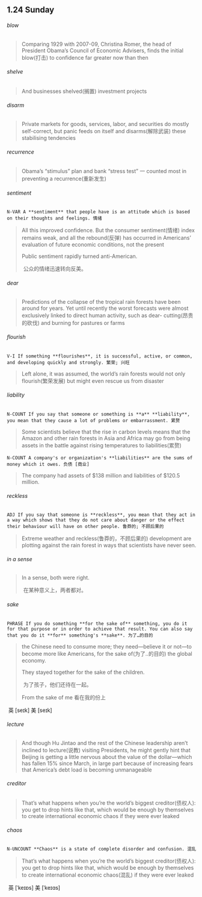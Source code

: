 ## 1.24	Sunday

###### blow

> Comparing 1929 with 2007-09, Christina Romer, the head of President Obama’s Council of Economic Advisers, finds the initial blow(打击) to confidence far greater now than then

###### shelve

> And businesses shelved(搁置) investment projects

###### disarm

> Private markets for goods, services, labor, and securities do mostly self-correct, but panic feeds on itself and disarms(解除武装) these stabilising tendencies

###### recurrence

> Obama’s “stimulus” plan and bank “stress test” 一 counted most in preventing a recurrence(重新发生)

###### sentiment

​	`N-VAR A **sentiment** that people have is an attitude which is based on their thoughts and feelings. 情绪`

> All this improved confidence. But the consumer sentiment(情绪) index remains weak, and all the rebound(反弹) has occurred in Americans’ evaluation of future economic conditions, not the present
>
> Public sentiment rapidly turned anti-American.
>
> ​	公众的情绪迅速转向反美。

###### dear

> Predictions of the collapse of the tropical rain forests have been around for years. Yet until recently the worst forecasts were almost exclusively linked to direct human activity, such as dear- cutting(昂贵的砍伐) and burning for pastures or farms

###### flourish

​	`V-I If something **flourishes**, it is successful, active, or common, and developing quickly and strongly. 繁荣; 兴旺`

> Left alone, it was assumed, the world’s rain forests would not only flourish(繁荣发展) but might even rescue us from disaster

###### liability

​	`N-COUNT If you say that someone or something is **a** **liability**, you mean that they cause a lot of problems or embarrassment. 累赘`

> Some scientists believe that the rise in carbon levels means that the Amazon and other rain forests in Asia and Africa may go from being assets in the battle against rising temperatures to liabilities(累赘)

​	`N-COUNT A company's or organization's **liabilities** are the sums of money which it owes. 负债 [商业]`

> The company had assets of $138 million and liabilities of $120.5 million.

###### reckless

​	`ADJ If you say that someone is **reckless**, you mean that they act in a way which shows that they do not care about danger or the effect their behaviour will have on other people. 鲁莽的; 不顾后果的`

> Extreme weather and reckless(鲁莽的，不顾后果的) development are plotting against the rain forest in ways that scientists have never seen.

###### in a sense

>In a sense, both were right. 
>
>​	在某种意义上，两者都对。

###### sake

​	`PHRASE If you do something **for the sake of** something, you do it for that purpose or in order to achieve that result. You can also say that you do it **for** something's **sake**. 为了…的目的`

> the Chinese need to consume more; they need—believe it or not—to become more like Americans, for the sake of(为了..的目的) the global economy.
>
> They stayed together for the sake of the children. 
>
> ​	为了孩子，他们还待在一起。
>
> From the sake of me	看在我的份上

​	英 [seɪk]   美 [seɪk]  

###### lecture

> And though Hu Jintao and the rest of the Chinese leadership aren’t inclined to lecture(说教) visiting Presidents, he might gently hint that Beijing is getting a little nervous about the value of the dollar—which has fallen 15% since March, in large part because of increasing fears that America’s debt load is becoming unmanageable 

###### creditor

> That’s what happens when you’re the world’s biggest creditor(债权人): you get to drop hints like that, which would be enough by themselves to create international economic chaos if they were ever leaked

###### chaos

​	`N-UNCOUNT **Chaos** is a state of complete disorder and confusion. 混乱`

> That’s what happens when you’re the world’s biggest creditor(债权人): you get to drop hints like that, which would be enough by themselves to create international economic chaos(混乱) if they were ever leaked

​	英 [ˈkeɪɒs]   美 [ˈkeɪɑs] 